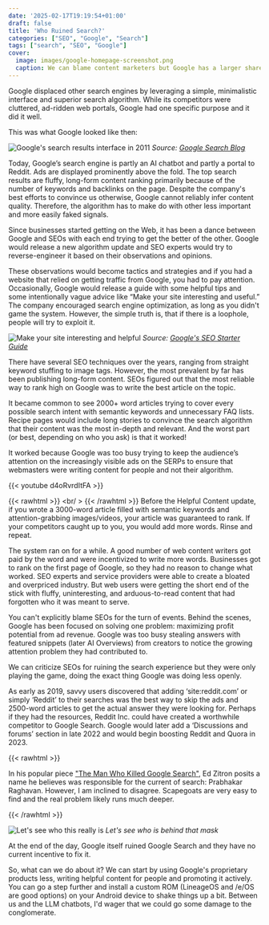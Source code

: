 ```yaml
---
date: '2025-02-17T19:19:54+01:00'
draft: false
title: 'Who Ruined Search?'
categories: ["SEO", "Google", "Search"]
tags: ["search", "SEO", "Google"]
cover: 
  image: images/google-homepage-screenshot.png
  caption: We can blame content marketers but Google has a larger share of the blame.
---
```

Google displaced other search engines by leveraging a simple, minimalistic interface and superior search algorithm. While its competitors were cluttered, ad-ridden web portals, Google had one specific purpose and it did it well.

This was what Google looked like then:

![Google's search results interface in 2011](posts/images/google-search-2011-serp.png)
*Source: [Google Search Blog](https://search.googleblog.com/2011/06/some-updates-to-design-of-search.html)*

Today, Google’s search engine is partly an AI chatbot and partly a portal to Reddit. Ads are displayed prominently above the fold. The top search results are fluffy, long-form content ranking primarily because of the number of keywords and backlinks on the page. Despite the company's best efforts to convince us otherwise, Google cannot reliably infer content quality. Therefore, the algorithm has to make do with other less important and more easily faked signals.

Since businesses started getting on the Web, it has been a dance between Google and SEOs with each end trying to get the better of the other. Google would release a new algorithm update and SEO experts would try to reverse-engineer it based on their observations and opinions. 

These observations would become tactics and strategies and if you had a website that relied on getting traffic from Google, you had to pay attention. Occasionally, Google would release a guide with some helpful tips and some intentionally vague advice like “Make your site interesting and useful.” The company encouraged search engine optimization, as long as you didn't game the system. However, the simple truth is, that if there is a loophole, people will try to exploit it. 

![Make your site interesting and helpful](posts/images/interesting.png)
*Source: [Google's SEO Starter Guide](https://developers.google.com/search/docs/fundamentals/seo-starter-guide)*

There have several SEO techniques over the years, ranging from straight keyword stuffing to image tags. However, the most prevalent by far has been publishing long-form content. SEOs figured out that the most reliable way to rank high on Google was to write the best article on the topic. 

It became common to see 2000+ word articles trying to cover every possible search intent with semantic keywords and unnecessary FAQ lists. Recipe pages would include long stories to convince the search algorithm that their content was the most in-depth and relevant. And the worst part (or best, depending on who you ask) is that it worked!

It worked because Google was too busy trying to keep the audience’s attention on the increasingly visible ads on the SERPs to ensure that webmasters were writing content for people and not their algorithm.

{{< youtube d4oRvrdItFA >}}  

{{< rawhtml >}}
  <br/ >
{{< /rawhtml >}}
Before the Helpful Content update, if you wrote a 3000-word article filled with semantic keywords and attention-grabbing images/videos, your article was guaranteed to rank. If your competitors caught up to you, you would add more words. Rinse and repeat. 

The system ran on for a while. A good number of web content writers got paid by the word and were incentivized to write more words. Businesses got to rank on the first page of Google, so they had no reason to change what worked. SEO experts and service providers were able to create a bloated and overpriced industry. But web users were getting the short end of the stick with fluffy, uninteresting, and arduous-to-read content that had forgotten who it was meant to serve.

You can't explicitly blame SEOs for the turn of events. Behind the scenes, Google has been focused on solving one problem: maximizing profit potential from ad revenue. Google was too busy stealing answers with featured snippets (later AI Overviews) from creators to notice the growing attention problem they had contributed to.

We can criticize SEOs for ruining the search experience but they were only playing the game, doing the exact thing Google was doing less openly. 

As early as 2019, savvy users discovered that adding ‘site:reddit.com’ or simply ‘Reddit’ to their searches was the best way to skip the ads and 2500-word articles to get the actual answer they were looking for. Perhaps if they had the resources, Reddit Inc. could have created a worthwhile competitor to Google Search. Google would later add a ‘Discussions and forums’ section in late 2022 and would begin boosting Reddit and Quora in 2023. 

{{< rawhtml >}}
  <p>In his popular piece <a href = "https://www.wheresyoured.at/the-men-who-killed-google">"The Man Who Killed Google Search"</a>, Ed Zitron posits a name he believes was responsible for the current of search: Prabhakar Raghavan. However, I am inclined to disagree. Scapegoats are very easy to find and the real problem likely runs much deeper.
</p>
{{< /rawhtml >}}

![Let's see who this really is](posts/images/the-culprit.jpg)
*Let's see who is behind that mask*

At the end of the day, Google itself ruined Google Search and they have no current incentive to fix it. 

So, what can we do about it? We can start by using Google's proprietary products less, writing helpful content for people and promoting it actively. You can go a step further and install a custom ROM (LineageOS and /e/OS are good options) on your Android device to shake things up a bit. Between us and the LLM chatbots, I'd wager that we could go some damage to the conglomerate.

